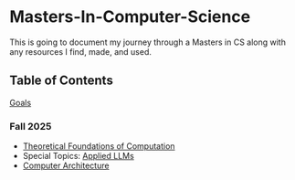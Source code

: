 # Masters-In-Computer-Science
This is going to document my journey through a Masters in CS along with any resources I find, made, and used.

## Table of Contents

[Goals](Goals.md)
### Fall 2025
- [Theoretical Foundations of Computation](Courses/Theoretical-Foundations-of-Computation.md)
- Special Topics: [Applied LLMs](Courses/Applied-LLMs.md)
- [Computer Architecture](Courses/Computer-Architecture.md)